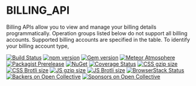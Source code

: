 # BILLING_API
Billing APIs allow you to view and manage your billing details programmatically.  Operation groups listed below do not support all billing accounts.  Supported billing accounts are specified in the table. To identify your billing account type,

<link rel="stylesheet" href="https://cdn.jsdelivr.net/npm/bootstrap@4.0.0/dist/css/bootstrap.min.css" integrity="sha384-Gn5384xqQ1aoWXA+058RXPxPg6fy4IWvTNh0E263XmFcJlSAwiGgFAW/dAiS6JXm" crossorigin="anonymous">


<p dir="auto"><a href="https://github.com/sanjayengineer121/BILLING_API/releases"><img src="https://camo.githubusercontent.com/8d83ac40c2f7ee54724043ddde610fd6929b8fdb212285784b13a1543c1b03b9/68747470733a2f2f696d672e736869656c64732e696f2f6769746875622f776f726b666c6f772f7374617475732f747762732f626f6f7473747261702f4a5325323054657374732f6d61696e3f6c6162656c3d4a532532305465737473266c6f676f3d676974687562" alt="Build Status" data-canonical-src="https://img.shields.io/github/workflow/status/twbs/bootstrap/JS%20Tests/main?label=JS%20Tests&amp;logo=github" style="max-width: 100%;"></a>
<a href="https://www.npmjs.com/package/bootstrap" rel="nofollow"><img src="https://camo.githubusercontent.com/1c4959f767490620530549105570f72a619c1531859015de2f9097367a695018/68747470733a2f2f696d672e736869656c64732e696f2f6e706d2f762f626f6f747374726170" alt="npm version" data-canonical-src="https://github.com/sanjayengineer121/BILLING_API/releases" style="max-width: 100%;"></a>
<a href="https://rubygems.org/gems/bootstrap" rel="nofollow"><img src="https://camo.githubusercontent.com/b43556d785f91ef7f57c56e7fd4b41181c6ae8492d3c06eef4d737cd9b0ff6f7/68747470733a2f2f696d672e736869656c64732e696f2f67656d2f762f626f6f747374726170" alt="Gem version" data-canonical-src="https://img.shields.io/gem/v/bootstrap" style="max-width: 100%;"></a>
<a href="https://atmospherejs.com/twbs/bootstrap" rel="nofollow"><img src="https://camo.githubusercontent.com/ea232a4866502fa1c0e3a9b4eca1c104ba3dbc8a15c7c9a1fc65b66a2ed8a300/68747470733a2f2f696d672e736869656c64732e696f2f62616467652f6d6574656f722d74776273253341626f6f7473747261702d626c7565" alt="Meteor Atmosphere" data-canonical-src="https://img.shields.io/badge/meteor-twbs%3Abootstrap-blue" style="max-width: 100%;"></a>
<a href="https://packagist.org/packages/twbs/bootstrap" rel="nofollow"><img src="https://camo.githubusercontent.com/c3a90fdc1f024170ffec807e7f3fc4a806676b5fdcf47cbf78fa81d32b8156a5/68747470733a2f2f696d672e736869656c64732e696f2f7061636b61676973742f767072652f747762732f626f6f747374726170" alt="Packagist Prerelease" data-canonical-src="https://img.shields.io/packagist/vpre/twbs/bootstrap" style="max-width: 100%;"></a>
<a href="https://www.nuget.org/packages/bootstrap/absoluteLatest" rel="nofollow"><img src="https://camo.githubusercontent.com/9cbe695f35c7b2ae5683ad465c53cd11d404a50c24bda5334886b386be21b6ff/68747470733a2f2f696d672e736869656c64732e696f2f6e756765742f767072652f626f6f747374726170" alt="NuGet" data-canonical-src="https://img.shields.io/nuget/vpre/bootstrap" style="max-width: 100%;"></a>
<a href="https://coveralls.io/github/twbs/bootstrap?branch=main" rel="nofollow"><img src="https://camo.githubusercontent.com/da3969c6fc3e0540ebadd0218db578086662935051bcbd28015491b4a3e60cb7/68747470733a2f2f696d672e736869656c64732e696f2f636f766572616c6c732f6769746875622f747762732f626f6f7473747261702f6d61696e" alt="Coverage Status" data-canonical-src="https://img.shields.io/coveralls/github/twbs/bootstrap/main" style="max-width: 100%;"></a>
<a href="https://github.com/twbs/bootstrap/blob/main/dist/css/bootstrap.min.css"><img src="https://camo.githubusercontent.com/146f0bfacc227abe8b0cd0f6af7657aa5e48262930b949122521c3d20367871f/68747470733a2f2f696d672e626164676573697a652e696f2f747762732f626f6f7473747261702f6d61696e2f646973742f6373732f626f6f7473747261702e6d696e2e6373733f636f6d7072657373696f6e3d677a6970266c6162656c3d435353253230677a697025323073697a65" alt="CSS gzip size" data-canonical-src="https://img.badgesize.io/twbs/bootstrap/main/dist/css/bootstrap.min.css?compression=gzip&amp;label=CSS%20gzip%20size" style="max-width: 100%;"></a>
<a href="https://github.com/twbs/bootstrap/blob/main/dist/css/bootstrap.min.css"><img src="https://camo.githubusercontent.com/f59a51f02133a8b0f148785a9a1cd7663006529d285b66f14aad748112edc4d2/68747470733a2f2f696d672e626164676573697a652e696f2f747762732f626f6f7473747261702f6d61696e2f646973742f6373732f626f6f7473747261702e6d696e2e6373733f636f6d7072657373696f6e3d62726f746c69266c6162656c3d43535325323042726f746c6925323073697a65" alt="CSS Brotli size" data-canonical-src="https://img.badgesize.io/twbs/bootstrap/main/dist/css/bootstrap.min.css?compression=brotli&amp;label=CSS%20Brotli%20size" style="max-width: 100%;"></a>
<a href="https://github.com/twbs/bootstrap/blob/main/dist/js/bootstrap.min.js"><img src="https://camo.githubusercontent.com/20de6704687da24f5fa1fc84bddec3cbefaf2143a0b571ea43f48ecd27142293/68747470733a2f2f696d672e626164676573697a652e696f2f747762732f626f6f7473747261702f6d61696e2f646973742f6a732f626f6f7473747261702e6d696e2e6a733f636f6d7072657373696f6e3d677a6970266c6162656c3d4a53253230677a697025323073697a65" alt="JS gzip size" data-canonical-src="https://img.badgesize.io/twbs/bootstrap/main/dist/js/bootstrap.min.js?compression=gzip&amp;label=JS%20gzip%20size" style="max-width: 100%;"></a>
<a href="https://github.com/twbs/bootstrap/blob/main/dist/js/bootstrap.min.js"><img src="https://camo.githubusercontent.com/9f89cf617fcff6ee6cb9f4fcad75a71ef83ae0484f73d360ddee01580568a3f9/68747470733a2f2f696d672e626164676573697a652e696f2f747762732f626f6f7473747261702f6d61696e2f646973742f6a732f626f6f7473747261702e6d696e2e6a733f636f6d7072657373696f6e3d62726f746c69266c6162656c3d4a5325323042726f746c6925323073697a65" alt="JS Brotli size" data-canonical-src="https://img.badgesize.io/twbs/bootstrap/main/dist/js/bootstrap.min.js?compression=brotli&amp;label=JS%20Brotli%20size" style="max-width: 100%;"></a>
<a href="https://www.browserstack.com/automate/public-build/SkxZcStBeExEdVJqQ2hWYnlWckpkNmNEY213SFp6WHFETWk2bGFuY3pCbz0tLXhqbHJsVlZhQnRBdEpod3NLSDMzaHc9PQ==--3d0b75245708616eb93113221beece33e680b229" rel="nofollow"><img src="https://camo.githubusercontent.com/324799b9c2b6aaf71ba2c674ee2c3598ffe4a0a2ecb73324cfd2709064614b11/68747470733a2f2f7777772e62726f77736572737461636b2e636f6d2f6175746f6d6174652f62616467652e7376673f62616467655f6b65793d536b785a635374426545784564564a7151326857596e6c57636b706b4e6d4e4559323133534670365748464554576b326247467559337043627a30744c58687162484a73566c5a68516e52426445706f64334e4c53444d7a6148633950513d3d2d2d33643062373532343537303836313665623933313133323231626565636533336536383062323239" alt="BrowserStack Status" data-canonical-src="https://www.browserstack.com/automate/badge.svg?badge_key=SkxZcStBeExEdVJqQ2hWYnlWckpkNmNEY213SFp6WHFETWk2bGFuY3pCbz0tLXhqbHJsVlZhQnRBdEpod3NLSDMzaHc9PQ==--3d0b75245708616eb93113221beece33e680b229" style="max-width: 100%;"></a>
<a href="#backers"><img src="https://camo.githubusercontent.com/2b9fd393a16aead5314287c67387ba38f3715ec2e5699f29b57cb38886e9077b/68747470733a2f2f696d672e736869656c64732e696f2f6f70656e636f6c6c6563746976652f6261636b6572732f626f6f747374726170" alt="Backers on Open Collective" data-canonical-src="https://img.shields.io/opencollective/backers/bootstrap" style="max-width: 100%;"></a>
<a href="#sponsors"><img src="https://camo.githubusercontent.com/025e6f58fbd313a5f86e794e760618969d72ce460ba561a18e712caa563933e2/68747470733a2f2f696d672e736869656c64732e696f2f6f70656e636f6c6c6563746976652f73706f6e736f72732f626f6f747374726170" alt="Sponsors on Open Collective" data-canonical-src="https://img.shields.io/opencollective/sponsors/bootstrap" style="max-width: 100%;"></a></p>
